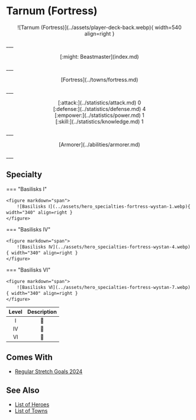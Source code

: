 # Tarnum (Fortress)

<p style="text-align: center;" markdown>![Tarnum (Fortress)](../assets/player-deck-back.webp){ width=540 align=right }</p>
___
<p style="text-align: center;" markdown>[:might: Beastmaster](index.md)</p>
___
<p style="text-align: center;" markdown>[Fortress](../towns/fortress.md)</p>
___

<p style="text-align: center;" markdown>[:attack:](../statistics/attack.md)&nbsp;0</br>[:defense:](../statistics/defense.md)&nbsp;4</br>[:empower:](../statistics/power.md)&nbsp;1</br>[:skill:](../statistics/knowledge.md)&nbsp;1</p>
___
<p style="text-align: center;" markdown>[Armorer](../abilities/armorer.md)</p>
___

## Specialty

=== "Basilisks Ⅰ"

    <figure markdown="span">
        ![Basilisks Ⅰ](../assets/hero_specialties-fortress-wystan-1.webp){ width="340" align=right }
    </figure>

=== "Basilisks Ⅳ"

    <figure markdown="span">
        ![Basilisks Ⅳ](../assets/hero_specialties-fortress-wystan-4.webp){ width="340" align=right }
    </figure>

=== "Basilisks Ⅵ"

    <figure markdown="span">
        ![Basilisks Ⅵ](../assets/hero_specialties-fortress-wystan-7.webp){ width="340" align=right }
    </figure>


| Level | Description |
| :---: | :---: |
| Ⅰ | 🚧 |
| Ⅳ | 🚧 |
| Ⅵ | 🚧 |


## Comes With

- [Regular Stretch Goals 2024](../content/regular_stretch_goals.md)


## See Also

- [List of Heroes](index.md)
- [List of Towns](../towns/index.md)

